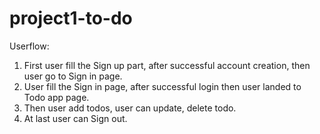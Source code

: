 # project1-to-do

Userflow:
1. First user fill the Sign up part, after successful account creation, then user go to Sign in page. 
2. User fill the Sign in page, after successful login then user landed to Todo app page.
3. Then user add todos, user can update, delete todo.
4. At last user can Sign out.
